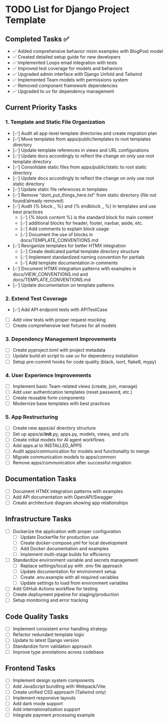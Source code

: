 # TODO List for Django Project Template

## Completed Tasks ✅
- ✅ Added comprehensive behavior mixin examples with BlogPost model
- ✅ Created detailed setup guide for new developers
- ✅ Implemented Loops email integration with tests
- ✅ Improved test coverage for models and behaviors
- ✅ Upgraded admin interface with Django Unfold and Tailwind
- ✅ Implemented Team models with permissions system
- ✅ Removed component framework dependencies
- ✅ Upgraded to uv for dependency management

## Current Priority Tasks

### 1. Template and Static File Organization
- [✅] Audit all app-level template directories and create migration plan
- [✅] Move templates from apps/public/templates to root templates directory
- [✅] Update template references in views and URL configurations
- [✅] Update docs accordingly to reflect the change on only use root template directory
- [✅] Consolidate static files from apps/public/static to root static directory
- [✅] Update docs accordingly to reflect the change on only use root static directory
- [✅] Update static file references in templates
- [✅] Remove "dont_put_things_here.txt" from static directory (file not found/already removed)
- [✅] Audit {% block _ %} and {% endblock _ %} in templates and use best practices
  - [✅] {% block content %} is the standard block for main content
  - [✅] additional blocks for header, footer, navbar, aside, etc.
  - [✅] Add comments to explain block usage
  - [✅] Document the use of blocks in docs/TEMPLATE_CONVENTIONS.md
- [✅] Reorganize templates for better HTMX integration
  - [✅] Create dedicated partial template directory structure
  - [✅] Implement standardized naming convention for partials
  - [✅] Add template documentation in comments
- [✅] Document HTMX integration patterns with examples in docs/VIEW_CONVENTIONS.md and docs/TEMPLATE_CONVENTIONS.md
- [✅] Update documentation on template patterns

### 2. Extend Test Coverage
- [✅] Add API endpoint tests with APITestCase
- [ ] Add view tests with proper request mocking
- [ ] Create comprehensive test fixtures for all models

### 3. Dependency Management Improvements
- [ ] Create pyproject.toml with project metadata
- [ ] Update build.sh script to use uv for dependency installation
- [ ] Setup pre-commit hooks for code quality (black, isort, flake8, mypy)

### 4. User Experience Improvements
- [ ] Implement basic Team-related views (create, join, manage)
- [ ] Add user authentication templates (reset password, etc.)
- [ ] Create reusable form components
- [ ] Modernize base templates with best practices

### 5. App Restructuring
- [ ] Create new apps/ai/ directory structure 
- [ ] Set up apps/ai/__init__.py, apps.py, models, views, and urls
- [ ] Create initial models for AI agent workflows
- [ ] Add apps.ai to INSTALLED_APPS
- [ ] Audit apps/communication for models and functionality to merge
- [ ] Migrate communication models to apps/common
- [ ] Remove apps/communication after successful migration

## Documentation Tasks
- [ ] Document HTMX integration patterns with examples
- [ ] Add API documentation with OpenAPI/Swagger
- [ ] Create architecture diagram showing app relationships

## Infrastructure Tasks
- [ ] Dockerize the application with proper configuration
  - [ ] Update Dockerfile for production use
  - [ ] Create docker-compose.yml for local development
  - [ ] Add Docker documentation and examples
  - [ ] Implement multi-stage builds for efficiency
- [ ] Standardize environment variable and secrets management
  - [ ] Replace settings/local.py with .env file approach
  - [ ] Update documentation for environment setup
  - [ ] Create .env.example with all required variables
  - [ ] Update settings to load from environment variables
- [ ] Add GitHub Actions workflow for testing
- [ ] Create deployment pipeline for staging/production
- [ ] Setup monitoring and error tracking

## Code Quality Tasks
- [ ] Implement consistent error handling strategy
- [ ] Refactor redundant template logic
- [ ] Update to latest Django version
- [ ] Standardize form validation approach
- [ ] Improve type annotations across codebase

## Frontend Tasks
- [ ] Implement design system components
- [ ] Add JavaScript bundling with Webpack/Vite
- [ ] Create unified CSS approach (Tailwind only)
- [ ] Implement responsive layouts
- [ ] Add dark mode support
- [ ] Add internationalization support
- [ ] Integrate payment processing example
